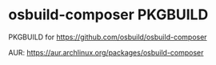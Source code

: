 # osbuild-composer PKGBUILD

PKGBUILD for https://github.com/osbuild/osbuild-composer

AUR: https://aur.archlinux.org/packages/osbuild-composer
